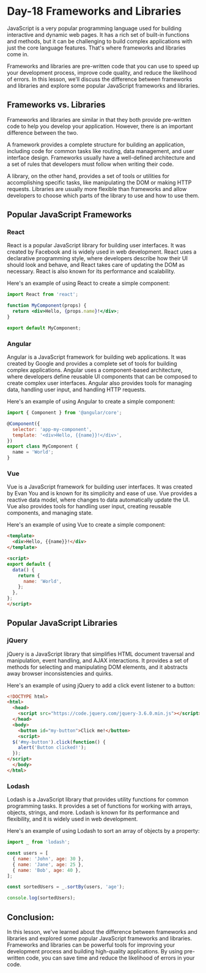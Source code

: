 
# Day-18 Frameworks and Libraries

JavaScript is a very popular programming language used for building interactive and dynamic web pages. 
It has a rich set of built-in functions and methods, but it can be challenging to build complex applications with just the core language 
features. That's where frameworks and libraries come in.

Frameworks and libraries are pre-written code that you can use to speed up your development process, improve code quality, and reduce 
the likelihood of errors. In this lesson, we'll discuss the difference between frameworks and libraries and explore some popular 
JavaScript frameworks and libraries.

## Frameworks vs. Libraries

Frameworks and libraries are similar in that they both provide pre-written code to help you develop your application. 
However, there is an important difference between the two.

A framework provides a complete structure for building an application, including code for common tasks like routing, data management, 
and user interface design. 
Frameworks usually have a well-defined architecture and a set of rules that developers must follow when writing their code.

A library, on the other hand, provides a set of tools or utilities for accomplishing specific tasks, like manipulating the DOM or 
making HTTP requests. Libraries are usually more flexible than frameworks and allow developers to choose which parts of the library 
to use and how to use them.

## Popular JavaScript Frameworks

### React

React is a popular JavaScript library for building user interfaces. 
It was created by Facebook and is widely used in web development. 
React uses a declarative programming style, where developers describe how their UI should look and behave, and React takes care 
of updating the DOM as necessary. React is also known for its performance and scalability.

Here's an example of using React to create a simple component:

```jsx
import React from 'react';

function MyComponent(props) {
  return <div>Hello, {props.name}!</div>;
}

export default MyComponent;
```

### Angular
Angular is a JavaScript framework for building web applications. 
It was created by Google and provides a complete set of tools for building complex applications. 
Angular uses a component-based architecture, where developers define reusable UI components that can be composed to create complex 
user interfaces. Angular also provides tools for managing data, handling user input, and handling HTTP requests.

Here's an example of using Angular to create a simple component:

```js 
import { Component } from '@angular/core';

@Component({
  selector: 'app-my-component',
  template: '<div>Hello, {{name}}!</div>',
})
export class MyComponent {
  name = 'World';
}
```

### Vue
Vue is a JavaScript framework for building user interfaces. 
It was created by Evan You and is known for its simplicity and ease of use. 
Vue provides a reactive data model, where changes to data automatically update the UI. 
Vue also provides tools for handling user input, creating reusable components, and managing state.

Here's an example of using Vue to create a simple component:

```html
<template>
  <div>Hello, {{name}}!</div>
</template>

<script>
export default {
  data() {
    return {
      name: 'World',
    };
  },
};
</script>
```

## Popular JavaScript Libraries

### jQuery

jQuery is a JavaScript library that simplifies HTML document traversal and manipulation, event handling, and AJAX interactions. 
It provides a set of methods for selecting and manipulating DOM elements, and it abstracts away browser inconsistencies and quirks.

Here's an example of using jQuery to add a click event listener to a button:

```html
<!DOCTYPE html>
<html>
  <head>
    <script src="https://code.jquery.com/jquery-3.6.0.min.js"></script>
  </head>
  <body>
    <button id="my-button">Click me!</button>
    <script>
  $('#my-button').click(function() {
    alert('Button clicked!');
  });
</script>
  </body>
</html>
```

### Lodash
Lodash is a JavaScript library that provides utility functions for common programming tasks. 
It provides a set of functions for working with arrays, objects, strings, and more. 
Lodash is known for its performance and flexibility, and it is widely used in web development.

Here's an example of using Lodash to sort an array of objects by a property:

```jsx
import _ from 'lodash';

const users = [
  { name: 'John', age: 30 },
  { name: 'Jane', age: 25 },
  { name: 'Bob', age: 40 },
];

const sortedUsers = _.sortBy(users, 'age');

console.log(sortedUsers);
```

## Conclusion:
In this lesson, we've learned about the difference between frameworks and libraries and explored some popular JavaScript 
frameworks and libraries. 
Frameworks and libraries can be powerful tools for improving your development process and building high-quality applications. 
By using pre-written code, you can save time and reduce the likelihood of errors in your code.
